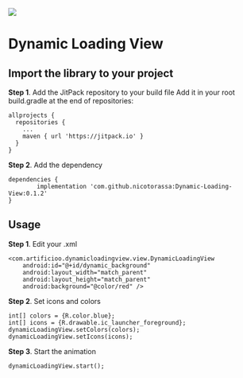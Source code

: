 [![](https://jitpack.io/v/nicotorassa/Dynamic-Loading-View.svg)](https://jitpack.io/#nicotorassa/Dynamic-Loading-View)
# Dynamic Loading View

## Import the library to your project

**Step 1**. Add the JitPack repository to your build file
Add it in your root build.gradle at the end of repositories:

```
allprojects {
  repositories {
    ...
    maven { url 'https://jitpack.io' }
  }
}
```
**Step 2**. Add the dependency
```
dependencies {
        implementation 'com.github.nicotorassa:Dynamic-Loading-View:0.1.2'
}
```

## Usage

**Step 1**. Edit your .xml
```
<com.artificioo.dynamicloadingview.view.DynamicLoadingView
    android:id="@+id/dynamic_background"
    android:layout_width="match_parent"
    android:layout_height="match_parent"
    android:background="@color/red" />
```

**Step 2**. Set icons and colors
```
int[] colors = {R.color.blue};
int[] icons = {R.drawable.ic_launcher_foreground};
dynamicLoadingView.setColors(colors);
dynamicLoadingView.setIcons(icons);
```
**Step 3**. Start the animation
```
dynamicLoadingView.start();
```
